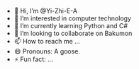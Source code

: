 - 👋 Hi, I’m @Yi-Zhi-E-A
- 👀 I’m interested in computer technology
- 🌱 I’m currently learning Python and C#
- 💞️ I’m looking to collaborate on Bakumon
- 📫 How to reach me ...
- 😄 Pronouns: A goose.
- ⚡ Fun fact: ...

<!---
Yi-Zhi-E-A/Yi-Zhi-E-A is a ✨ special ✨ repository because its `README.md` (this file) appears on your GitHub profile.
You can click the Preview link to take a look at your changes.
--->
